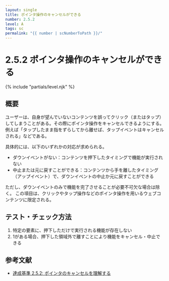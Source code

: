 ```yaml
---
layout: single
title: ポインタ操作のキャンセルができる
number: 2.5.2
level: A
tags: sc
permalink: "{{ number | scNumberToPath }}/"
---
```


# 2.5.2 ポインタ操作のキャンセルができる

{% include "partials/level.njk" %}

## 概要

ユーザーは、自身が望んでいないコンテンツを誤ってクリック（またはタップ）してしまうことがある。その際にポインタ操作をキャンセルできるようにする。例えば「タップしたまま指をずらしてから離せば、タップイベントはキャンセルされる」などである。

具体的には、以下のいずれかの対応が求められる。

- ダウンイベントがない：コンテンツを押下したタイミングで機能が実行されない
- 中止または元に戻すことができる：コンテンツから手を離したタイミング（アップイベント）で、ダウンイベントの中止か元に戻すことができる

ただし、ダウンイベントのみで機能を完了させることが必要不可欠な場合は除く。
この項目は、クリックやタップ操作などのポインタ操作を用いるウェブコンテンツに限定される。

## テスト・チェック方法

1. 特定の要素に、押下しただけで実行される機能が存在しない
2. 1がある場合、押下した領域外で離すことにより機能をキャンセル・中止できる

## 参考文献

- [達成基準 2.5.2: ポインタのキャンセルを理解する](https://waic.jp/docs/WCAG21/Understanding/pointer-cancellation.html)
